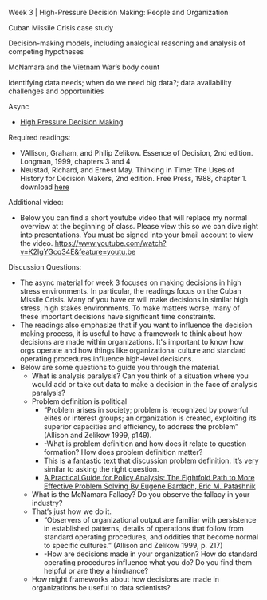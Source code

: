 Week 3 | High-Pressure Decision Making: People and Organization

Cuban Missile Crisis case study

Decision-making models, including analogical reasoning and analysis of competing hypotheses

McNamara and the Vietnam War’s body count

Identifying data needs; when do we need big data?; data availability challenges and opportunities


Async
* [High Pressure Decision Making](https://learn.datascience.berkeley.edu/ap/courses/266/sections/63f6d138-9c2e-4d9e-b9b1-4d2e70788eaf/coursework/courseModule/935a388b-b3b4-4fde-82d4-3f70dd49662f)

Required readings:

* VAllison, Graham, and Philip Zelikow. Essence of Decision, 2nd edition. Longman, 1999, chapters 3 and 4
* Neustad, Richard, and Ernest May. Thinking in Time: The Uses of History for Decision Makers, 2nd edition. Free Press, 1988, chapter 1. download [here](./Thinking_in_Time_The_Uses_of_History_for_Decision_Makers_2nd_edition.pdf)

Additional video:
* Below you can find a short youtube video that will replace my normal overview at the beginning of class. Please view this so we can dive right into presentations. You must be signed into your bmail account to view the video. https://www.youtube.com/watch?v=K2IgYGcq34E&feature=youtu.be


Discussion Questions:
* The async material for week 3 focuses on making decisions in high stress environments. In particular, the readings focus on the Cuban Missile Crisis. Many of you have or will make decisions in similar high stress, high stakes environments. To make matters worse, many of these important decisions have significant time constraints.
* The readings also emphasize that if you want to influence the decision making process, it is useful to have a framework to think about how decisions are made within organizations. It's important to know how orgs operate and how things like organizational culture and standard operating procedures influence high-level decisions.
* Below are some questions to guide you through the material.
  * What is analysis paralysis? Can you think of a situation where you would add or take out data to make a decision in the face of analysis paralysis?
  * Problem definition is political
    * “Problem arises in society; problem is recognized by powerful elites or interest groups; an organization is created, exploiting its superior capacities and efficiency, to address the problem” (Allison and Zelikow 1999, p149).
    * -What is problem definition and how does it relate to question formation? How does problem definition matter?
	* This is a fantastic text that discussion problem definition. It’s very similar to asking the right question.
	* [A Practical Guide for Policy Analysis: The Eightfold Path to More Effective Problem Solving By Eugene Bardach, Eric M. Patashnik](./A_Practical_Guide_for_Policy_Analysis-_Bardoch_E.pdf)
  * What is the McNamara Fallacy? Do you observe the fallacy in your industry? 
  * That’s just how we do it.
    * “Observers of organizational output are familiar with persistence in established patterns, details of operations that follow from standard operating procedures, and oddities that become normal to specific cultures.” (Allison and Zelikow 1999, p. 217)
	* -How are decisions made in your organization? How do standard operating procedures influence what you do? Do you find them helpful or are they a hindrance?
  * How might frameworks about how decisions are made in organizations be useful to data scientists?
